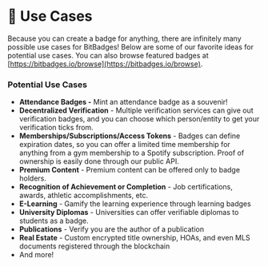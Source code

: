 # 🧾 Use Cases

Because you can create a badge for anything, there are infinitely many possible use cases for BitBadges! Below are some of our favorite ideas for potential use cases. You can also browse featured badges at [https://bitbadges.io/browse](https://bitbadges.io/browse).

### Potential Use Cases <a href="#potential-use-cases-1" id="potential-use-cases-1"></a>

* **Attendance Badges -** Mint an attendance badge as a souvenir!
* **Decentralized Verification** - Multiple verification services can give out verification badges, and you can choose which person/entity to get your verification ticks from.
* **Memberships/Subscriptions/Access Tokens** - Badges can define expiration dates, so you can offer a limited time membership for anything from a gym membership to a Spotify subscription. Proof of ownership is easily done through our public API.
* **Premium Content** - Premium content can be offered only to badge holders.
* **Recognition of Achievement or Completion** - Job certifications, awards, athletic accomplishments, etc.
* **E-Learning** - Gamify the learning experience through learning badges
* **University Diplomas** - Universities can offer verifiable diplomas to students as a badge.
* **Publications** - Verify you are the author of a publication
* **Real Estate** - Custom encrypted title ownership, HOAs, and even MLS documents registered through the blockchain
* And more!
